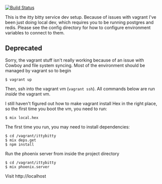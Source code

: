 [![Build Status](https://travis-ci.org/philwade/ittybittystorage.svg?branch=master)](https://travis-ci.org/philwade/ittybittystorage)

This is the itty bitty service dev setup.
Because of issues with vagrant I've been just doing local dev, which requires you to be running postgres and redis. Please see the config
directory for how to configure environment variables to connect to them.

## Deprecated

Sorry, the vagrant stuff isn't really working because of an issue with Cowboy and file system syncing.
Most of the environment should be managed by vagrant so to begin

    $ vagrant up

Then, ssh into the vagrant vm (`vagrant ssh`). All commands below are run *inside* the vagrant vm.

I still haven't figured out how to make vagrant install Hex in the right place, so the first time you boot the vm, you need to run:

    $ mix local.hex

The first time you run, you may need to install dependencies:

	$ cd /vagrant/ittybitty
    $ mix deps.get
	$ npm install

Run the phoenix server from inside the project directory

	$ cd /vagrant/ittybitty
    $ mix phoenix.server

Visit http://localhost

